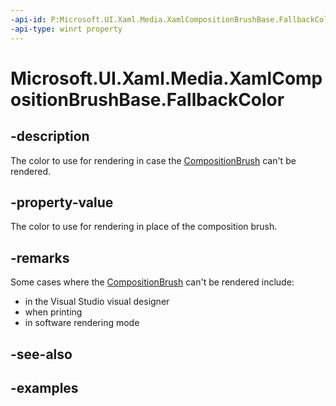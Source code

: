 ```yaml
---
-api-id: P:Microsoft.UI.Xaml.Media.XamlCompositionBrushBase.FallbackColor
-api-type: winrt property
---
```


<!-- Property syntax.
public Color FallbackColor { get;  set; }
-->

# Microsoft.UI.Xaml.Media.XamlCompositionBrushBase.FallbackColor

## -description
The color to use for rendering in case the [CompositionBrush](./../windows.ui.composition/compositionbrush.md) can't be rendered.

## -property-value
The color to use for rendering in place of the composition brush.

## -remarks
Some cases where the [CompositionBrush](./../windows.ui.composition/compositionbrush.md) can't be rendered include:
- in the Visual Studio visual designer
- when printing
- in software rendering mode

## -see-also

## -examples

